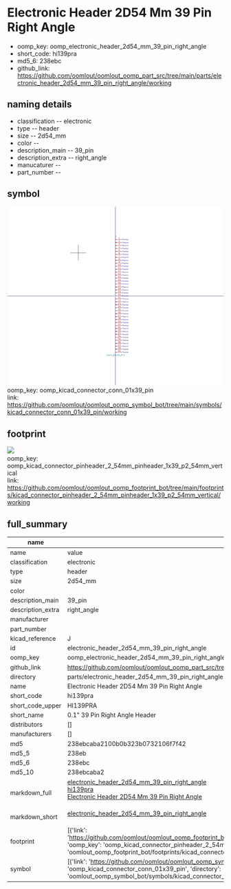 # Electronic Header 2D54 Mm 39 Pin Right Angle

  
* oomp_key: oomp_electronic_header_2d54_mm_39_pin_right_angle 
* short_code: hi139pra
* md5_6: 238ebc  
* github_link: https://github.com/oomlout/oomlout_oomp_part_src/tree/main/parts/electronic_header_2d54_mm_39_pin_right_angle/working  
## naming details
* classification -- electronic
* type -- header
* size -- 2d54_mm
* color -- 
* description_main -- 39_pin
* description_extra -- right_angle
* manucaturer -- 
* part_number -- 



## symbol

![](symbol/0/working/working_600.png)  
oomp_key: oomp_kicad_connector_conn_01x39_pin  
link: https://github.com/oomlout/oomlout_oomp_symbol_bot/tree/main/symbols/kicad_connector_conn_01x39_pin/working  

## footprint

![](footprint/0/working/working_600.png)  
oomp_key: oomp_kicad_connector_pinheader_2_54mm_pinheader_1x39_p2_54mm_vertical  
link: https://github.com/oomlout/oomlout_oomp_footprint_bot/tree/main/footprints/kicad_connector_pinheader_2_54mm_pinheader_1x39_p2_54mm_vertical/working  

## full_summary
| name | value | 
| --- | --- | 
| name | value | 
| classification | electronic | 
| type | header | 
| size | 2d54_mm | 
| color |  | 
| description_main | 39_pin | 
| description_extra | right_angle | 
| manufacturer |  | 
| part_number |  | 
| kicad_reference | J | 
| id | electronic_header_2d54_mm_39_pin_right_angle | 
| oomp_key | oomp_electronic_header_2d54_mm_39_pin_right_angle | 
| github_link | https://github.com/oomlout/oomlout_oomp_part_src/tree/main/parts/electronic_header_2d54_mm_39_pin_right_angle/working | 
| directory | parts/electronic_header_2d54_mm_39_pin_right_angle | 
| name | Electronic Header 2D54 Mm 39 Pin Right Angle | 
| short_code | hi139pra | 
| short_code_upper | HI139PRA | 
| short_name | 0.1" 39 Pin Right Angle Header | 
| distributors | [] | 
| manufacturers | [] | 
| md5 | 238ebcaba2100b0b323b0732106f7f42 | 
| md5_5 | 238eb | 
| md5_6 | 238ebc | 
| md5_10 | 238ebcaba2 | 
| markdown_full | [electronic_header_2d54_mm_39_pin_right_angle](https://github.com/oomlout/oomlout_oomp_part_src/tree/main/parts/electronic_header_2d54_mm_39_pin_right_angle/working)<br>[hi139pra](https://github.com/oomlout/oomlout_oomp_part_src/tree/main/parts/electronic_header_2d54_mm_39_pin_right_angle/working)<br>[Electronic Header 2D54 Mm 39 Pin Right Angle](https://github.com/oomlout/oomlout_oomp_part_src/tree/main/parts/electronic_header_2d54_mm_39_pin_right_angle/working)<br><br> | 
| markdown_short | [electronic_header_2d54_mm_39_pin_right_angle](https://github.com/oomlout/oomlout_oomp_part_src/tree/main/parts/electronic_header_2d54_mm_39_pin_right_angle/working)<br><br> | 
| footprint | [{'link': 'https://github.com/oomlout/oomlout_oomp_footprint_bot/tree/main/foootprntss/kicad_connector_pinheader_2_54mm_pinheader_1x39_p2_54mm_vertical', 'oomp_key': 'oomp_kicad_connector_pinheader_2_54mm_pinheader_1x39_p2_54mm_vertical', 'directory': 'oomlout_oomp_footprint_bot/footprints/kicad_connector_pinheader_2_54mm_pinheader_1x39_p2_54mm_vertical//working/working.kicad_mod'}] | 
| symbol | [{'link': 'https://github.com/oomlout/oomlout_oomp_symbol_bot/tree/main/symbols/kicad_connector_conn_01x39_pin', 'oomp_key': 'oomp_kicad_connector_conn_01x39_pin', 'directory': 'oomlout_oomp_symbol_bot/symbols/kicad_connector_conn_01x39_pin//working/working.kicad_sym'}] | 
